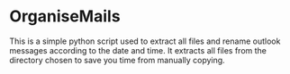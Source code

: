 # OrganiseMails

This is a simple python script used to extract all files and rename outlook messages according to the date and time.
It extracts all files from the directory chosen to save you time from manually copying. 
